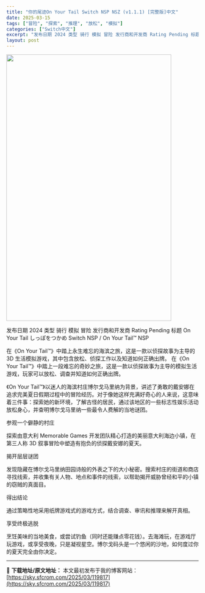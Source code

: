 ```yaml
---
title: "你的尾迹On Your Tail Switch NSP NSZ (v1.1.1) [完整版]中文"
date: 2025-03-15
tags: ["冒险", "探索", "推理", "放松", "模拟"]
categories: ["Switch中文"]
excerpt: "发布日期 2024 类型 骑行 模拟 冒险 发行商和开发商 Rating Pending 标题 On Your Tail しっぽをつかめ Switch NSP / On Your Tail™ NSP 在《On Your Tail™》中踏上永生难忘的海滨之旅，这是一款以侦探故事为主导的 3D 生活模拟&hellip;"
layout: post
---
```


<img class="aligncenter size-full wp-image-119783" src="https://sky.sfcrom.com/wp-content/uploads/2025/03/2025031503524940.webp" alt="" width="432" height="698" />

发布日期 2024
类型 骑行 模拟 冒险
发行商和开发商 Rating Pending
标题 On Your Tail しっぽをつかめ Switch NSP / On Your Tail™ NSP

在《On Your Tail™》中踏上永生难忘的海滨之旅，这是一款以侦探故事为主导的 3D 生活模拟游戏，其中包含放松、侦探工作以及知道如何正确出牌。
在《On Your Tail™》中踏上一段难忘的奇妙之旅，这是一款以侦探故事为主导的模拟生活游戏，玩家可以放松、调查并知道如何正确出牌。

《On Your Tail™》以迷人的海滨村庄博尔戈马里纳为背景，讲述了勇敢的戴安娜在追求完美夏日假期过程中的冒险经历。对于像她这样充满好奇心的人来说，这意味着三件事：探索她的新环境，了解古怪的居民，通过该地区的一些标志性娱乐活动放松身心，并查明博尔戈马里纳一些最令人费解的当地谜团。

参观一个僻静的村庄

探索由意大利 Memorable Games 开发团队精心打造的美丽意大利海边小镇，在第三人称 3D 叙事冒险中塑造有抱负的侦探戴安娜的夏天。

揭开层层谜团

发现隐藏在博尔戈马里纳田园诗般的外表之下的大小秘密。搜索村庄的街道和商店寻找线索，并收集有关人物、地点和事件的线索，以帮助揭开威胁曾经和平的小镇的窃贼的真面目。

得出结论

通过策略性地采用纸牌游戏式的游戏方式，结合调查、审讯和推理来解开真相。

享受终极逃脱

烹饪美味的当地美食，或尝试钓鱼（同时还能赚点零花钱）。去海滩玩，在游戏厅玩游戏，或享受夜晚，只是凝视星空。博尔戈码头是一个悠闲的沙地，如何度过你的夏天完全由你决定。

---
📖 **下载地址/原文地址：** 本文最初发布于我的博客网站：[https://sky.sfcrom.com/2025/03/119817](https://sky.sfcrom.com/2025/03/119817)
